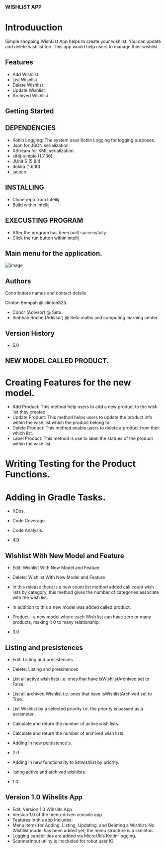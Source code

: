 ### WISHLIST APP
# Introduuction
Simple shopping WishList App helps to create your wishlist. You can update and delete wishlist too.
This app would help users to manage thier wishlist.

## Features
* Add Wishlist
* List Wishlist
* Delete Wishlist
* Update Wishlist
* Archived Wishlist
## Getting Started

## DEPENDENCIES
* Kotlin Logging: The system uses Kotlin Logging for logging purposes.
* Json for JSON serialization.
* XStream for XML serialization.
* slf4j-simple (1.7.36)
* JUnit 5 (5.8.1)
* dokka (1.6.10)
* jacoco

## INSTALLING 
* Clone repo from Intellij
* Build within Intellij

## EXECUSTING PROGRAM
* After the program has been built successfully
* Click the run button within intellij
## Main menu for the application.
![image](https://user-images.githubusercontent.com/122870846/235318465-f32659fb-b360-4437-9a68-b9896dcbe278.png)

## Authors
Contributors names and contact details

Clinton Bempah @ clinton825.
* Conor (Adivsor) @ Setu.
* Siobhan Roche (Adivsor) @ Setu maths and computing learning center.

## Version History

* 5.0
## NEW MODEL CALLED PRODUCT.
# Creating Features for the new model.
* Add Product: This method help users to add a new product to the wish list they created.
* Update Product: This method helps users to update the product info within the wish list which the product belong to.
* Delete Product: This method enable users to delete a product from their which list.
* Label Product: This method is use to label the statues of the product within the wish list.
# Writing Testing for the Product Functions.
# Adding in Gradle Tasks.
* KDos.
* Code Coverage.
* Code Analysis.


* 4.0
## Wishlist With New Model and Feature
* Edit: Wishlist With New Model and Feature
* Delete: Wishlist With New Model and Feature
* In this release there is a new count list method added call count wish lists by category, 
this method gives the number of categories associate
with the wish list.
* In addition to this a new model was added called product.
* Product - a new model where each Wish list can have zero or many products, making it 0 to many relationship.


* 3.0
## Listing and presistences
* Edit: Listing and presistences
* Delete: Listing and presistences
* List all active wish lists i.e. ones that have isWishlistArchived set to False.
* List all archived Wishlist i.e. ones that have isWishlistArchived set to True.
* List Wishlist by a selected priority i.e. the priority is passed as a parameter
* Calculate and return the number of active wish lists.
* Calculate and return the number of archived wish lists.
* Adding in new persistence's.

* 2.0
* Adding in new functionality to listwishlist by priority.
* listing active and archived wishlists.

* 1.0
## Version 1.0 Wihslits App
* Edit: Version 1.0 Wihslits App
* Version 1.0 of the menu-driven console app.
* Features in this app Includes:
* Menu Items for Adding, Listing, Updating, and Deleting a Wishlist. No Wishlist model has been added yet; the menu structure is a skeleton.
* Logging capabilities are added via MicroUtils Koltin-logging.
* ScannerInput utility is Inccluded for robut user IO.



